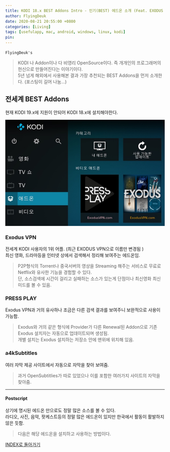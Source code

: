 ```yaml
---
title: KODI 18.x BEST Addons Intro - 인기(BEST) 에드온 소개 (Feat. EXODUS VPN, PressPlay, a4kSubtitles)
author: FlyingDeuk
date: 2020-08-21 20:55:00 +0800
categories: [Living]
tags: [usefulapp, mac, android, windows, linux, kodi]
pin:
---
```


`FlyingDeuk's`
> KODI 나 Addon이나 다 비영리 OpenSource이다. 즉 개개인의 프로그래머의 헌신으로 만들어진다는 이야기이다. <br>
5년 넘게 해외에서 사용해본 결과 가장 추천되는 BEST Addons을 먼저 소개한다. (포스팅이 길어 나눔...)

## 전세계 BEST Addons
현재 KODI 19.x에 지원이 안되어 KODI 18.x에 설치해야한다.

![kodi](/img/living/kodi/exodus.jpg)

### Exodus VPN
전세계 KODI 사용자의 1위 어플. (최근 EXODUS VPN으로 이름만 변경됨 )<br>
최신 영화, 드라마등을 인터넷 상에서 검색해서 정리해 보여주는 에드온임.
>P2P형식의 Torrent나 중국서버의 영상을 Streaming 해주는 서비스로 무료로 Netflix와 유사한 기능을 경험할 수 있다. <br>
단, 소스검색에 시간이 걸리고 실패하는 소스가 있는게 단점이나 최신영화 최신 미드를 볼 수 있음.

### PRESS PLAY
Exodus VPN과 거의 유사하나 조금은 다른 검색 결과를 보여주니 보완적으로 사용이 가능함.
> Exodus와 거의 같은 형식에 Provider가 다른 Renewal된 Addon으로 기존 Exodus 설치자는 자동으로 업데이트되며 생성됨. <br>
개별 설치는 Exodus 설치하는 저장소 안에 맨위에 위치해 있음.

### a4kSubtitles
여러 자막 제공 사이트에서 자동으로 자막을 찾아 보여줌.  
> 과거 OpenSubtitlies가 따로 있었으나 이를 포함한 여러가지 사이트의 자막을 찾아줌.

----------

#### Postscript
상기에 명시된 에드온 만으로도 정말 많은 소스를 볼 수 있다. <br>
라디오, 사진, 음악, 팟케스트등의 정말 많은 에드온이 있지만 한국에서 활동이 활발하지않은 듯함.
>다음은 해당 에드온을 설치하고 사용하는 방법이다.


[INDEX로 돌아가기](/posts/KODI/)
